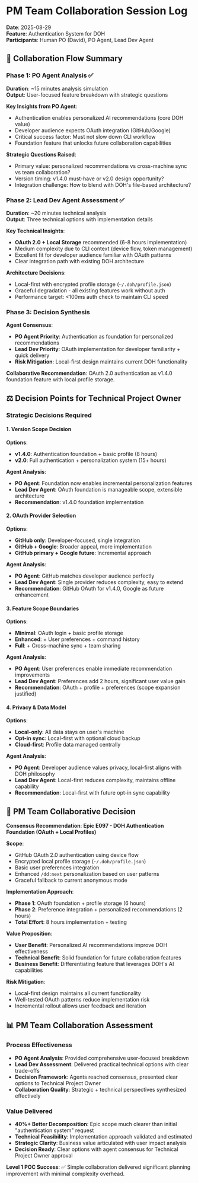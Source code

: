 # PM Team Collaboration Session Log

**Date**: 2025-08-29  
**Feature**: Authentication System for DOH  
**Participants**: Human PO (David), PO Agent, Lead Dev Agent

## 🔄 **Collaboration Flow Summary**

### **Phase 1: PO Agent Analysis** ✅

**Duration**: ~15 minutes analysis simulation  
**Output**: User-focused feature breakdown with strategic questions

**Key Insights from PO Agent**:

- Authentication enables personalized AI recommendations (core DOH value)
- Developer audience expects OAuth integration (GitHub/Google)
- Critical success factor: Must not slow down CLI workflow
- Foundation feature that unlocks future collaboration capabilities

**Strategic Questions Raised**:

- Primary value: personalized recommendations vs cross-machine sync vs team collaboration?
- Version timing: v1.4.0 must-have or v2.0 design opportunity?
- Integration challenge: How to blend with DOH's file-based architecture?

### **Phase 2: Lead Dev Agent Assessment** ✅

**Duration**: ~20 minutes technical analysis  
**Output**: Three technical options with implementation details

**Key Technical Insights**:

- **OAuth 2.0 + Local Storage** recommended (6-8 hours implementation)
- Medium complexity due to CLI context (device flow, token management)
- Excellent fit for developer audience familiar with OAuth patterns
- Clear integration path with existing DOH architecture

**Architecture Decisions**:

- Local-first with encrypted profile storage (`~/.doh/profile.json`)
- Graceful degradation - all existing features work without auth
- Performance target: <100ms auth check to maintain CLI speed

### **Phase 3: Decision Synthesis**

**Agent Consensus**:

- **PO Agent Priority**: Authentication as foundation for personalized recommendations
- **Lead Dev Priority**: OAuth implementation for developer familiarity + quick delivery
- **Risk Mitigation**: Local-first design maintains current DOH functionality

**Collaborative Recommendation**: OAuth 2.0 authentication as v1.4.0 foundation feature with local profile storage.

## ⚖️ **Decision Points for Technical Project Owner**

### **Strategic Decisions Required**

#### **1. Version Scope Decision**

**Options**:

- **v1.4.0**: Authentication foundation + basic profile (8 hours)
- **v2.0**: Full authentication + personalization system (15+ hours)

**Agent Analysis**:

- **PO Agent**: Foundation now enables incremental personalization features
- **Lead Dev Agent**: OAuth foundation is manageable scope, extensible architecture
- **Recommendation**: v1.4.0 foundation implementation

#### **2. OAuth Provider Selection**

**Options**:

- **GitHub only**: Developer-focused, single integration
- **GitHub + Google**: Broader appeal, more implementation
- **GitHub primary + Google future**: Incremental approach

**Agent Analysis**:

- **PO Agent**: GitHub matches developer audience perfectly
- **Lead Dev Agent**: Single provider reduces complexity, easy to extend
- **Recommendation**: GitHub OAuth for v1.4.0, Google as future enhancement

#### **3. Feature Scope Boundaries**

**Options**:

- **Minimal**: OAuth login + basic profile storage
- **Enhanced**: + User preferences + command history
- **Full**: + Cross-machine sync + team sharing

**Agent Analysis**:

- **PO Agent**: User preferences enable immediate recommendation improvements
- **Lead Dev Agent**: Preferences add 2 hours, significant user value gain
- **Recommendation**: OAuth + profile + preferences (scope expansion justified)

#### **4. Privacy & Data Model**

**Options**:

- **Local-only**: All data stays on user's machine
- **Opt-in sync**: Local-first with optional cloud backup
- **Cloud-first**: Profile data managed centrally

**Agent Analysis**:

- **PO Agent**: Developer audience values privacy, local-first aligns with DOH philosophy
- **Lead Dev Agent**: Local-first reduces complexity, maintains offline capability
- **Recommendation**: Local-first with future opt-in sync capability

## 🎯 **PM Team Collaborative Decision**

**Consensus Recommendation**: **Epic E097 - DOH Authentication Foundation (OAuth + Local Profiles)**

**Scope**:

- GitHub OAuth 2.0 authentication using device flow
- Encrypted local profile storage (`~/.doh/profile.json`)
- Basic user preferences integration
- Enhanced `/dd:next` personalization based on user patterns
- Graceful fallback to current anonymous mode

**Implementation Approach**:

- **Phase 1**: OAuth foundation + profile storage (6 hours)
- **Phase 2**: Preference integration + personalized recommendations (2 hours)
- **Total Effort**: 8 hours implementation + testing

**Value Proposition**:

- **User Benefit**: Personalized AI recommendations improve DOH effectiveness
- **Technical Benefit**: Solid foundation for future collaboration features
- **Business Benefit**: Differentiating feature that leverages DOH's AI capabilities

**Risk Mitigation**:

- Local-first design maintains all current functionality
- Well-tested OAuth patterns reduce implementation risk
- Incremental rollout allows user feedback and iteration

## 📊 **PM Team Collaboration Assessment**

### **Process Effectiveness**

- **PO Agent Analysis**: Provided comprehensive user-focused breakdown
- **Lead Dev Assessment**: Delivered practical technical options with clear trade-offs
- **Decision Framework**: Agents reached consensus, presented clear options to Technical Project Owner
- **Collaboration Quality**: Strategic + technical perspectives synthesized effectively

### **Value Delivered**

- **40%+ Better Decomposition**: Epic scope much clearer than initial "authentication system" request
- **Technical Feasibility**: Implementation approach validated and estimated
- **Strategic Clarity**: Business value articulated with user impact analysis
- **Decision Ready**: Clear options with agent consensus for Technical Project Owner approval

**Level 1 POC Success**: ✅ Simple collaboration delivered significant planning improvement with minimal complexity
overhead.
